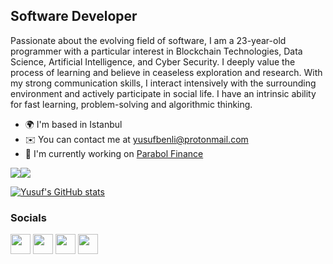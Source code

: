 
Software Developer
------------------------------------

Passionate about the evolving field of software, I am a 23-year-old programmer with a particular interest in Blockchain Technologies, Data Science, Artificial Intelligence, and Cyber Security. I deeply value the process of learning and believe in ceaseless exploration and research. With my strong communication skills, I interact intensively with the surrounding environment and actively participate in social life. I have an intrinsic ability for fast learning, problem-solving and algorithmic thinking.

* 🌍  I'm based in Istanbul
* ✉️  You can contact me at [yusufbenli@protonmail.com](mailto:yusufbenli@protonmail.com)
* 🚀  I'm currently working on [Parabol Finance](https://parabol.fi)

<a href="https://www.github.com/yusufbenliii" target="_blank" rel="noreferrer"><img
src="https://img.shields.io/github/followers/yusufbenliii?logo=github&style=for-the-badge&color=0891b2&labelColor=1c1917" /></a><a href="https://www.twitter.com/yusufbenli_" target="_blank" rel="noreferrer"><img
src="https://img.shields.io/twitter/follow/yusufbenli_?logo=twitter&style=for-the-badge&color=0891b2&labelColor=1c1917"
/></a>

<a href="http://www.github.com/yusufbenliii"><img src="https://github-readme-stats.vercel.app/api?username=yusufbenliii&show_icons=true&hide=&count_private=true&title_color=0891b2&text_color=ffffff&icon_color=0891b2&bg_color=1c1917&hide_border=true&show_icons=true" alt="Yusuf's GitHub stats" /></a>

### Socials

<a href="https://www.github.com/yusufbenliii" target="_blank" rel="noreferrer"><img src="https://raw.githubusercontent.com/danielcranney/readme-generator/main/public/icons/socials/github-dark.svg" width="32" height="32" /></a> <a href="http://www.instagram.com/yusufbenliii" target="_blank" rel="noreferrer"><img src="https://raw.githubusercontent.com/danielcranney/readme-generator/main/public/icons/socials/instagram.svg" width="32" height="32" /></a> <a href="https://www.linkedin.com/in/yusufbenli" target="_blank" rel="noreferrer"><img src="https://raw.githubusercontent.com/danielcranney/readme-generator/main/public/icons/socials/linkedin.svg" width="32" height="32" /></a> <a href="https://www.twitter.com/yusufbenli_" target="_blank" rel="noreferrer"><img src="https://raw.githubusercontent.com/danielcranney/readme-generator/main/public/icons/socials/twitter.svg" width="32" height="32" /></a>
